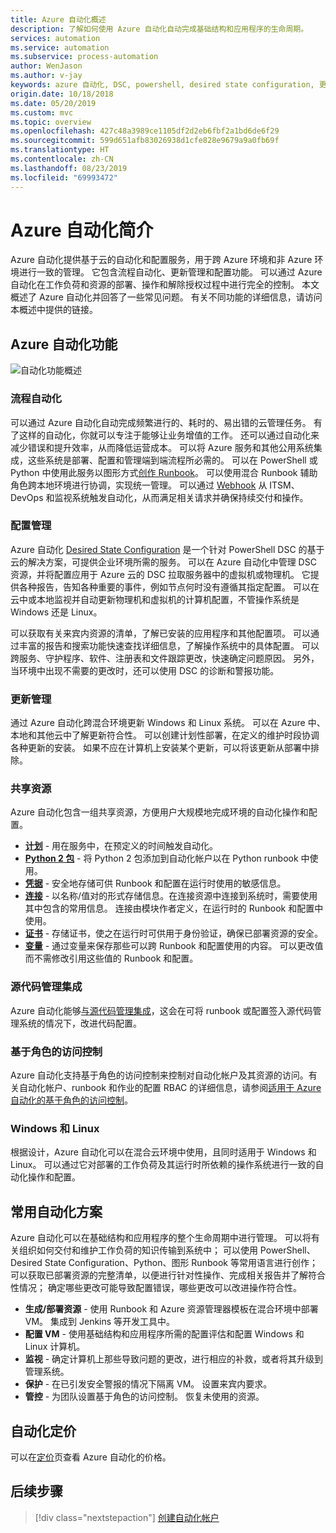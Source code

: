 ```yaml
---
title: Azure 自动化概述
description: 了解如何使用 Azure 自动化自动完成基础结构和应用程序的生命周期。
services: automation
ms.service: automation
ms.subservice: process-automation
author: WenJason
ms.author: v-jay
keywords: azure 自动化, DSC, powershell, desired state configuration, 更新管理, 更改跟踪, 清单, runbook, python, 图形
origin.date: 10/18/2018
ms.date: 05/20/2019
ms.custom: mvc
ms.topic: overview
ms.openlocfilehash: 427c48a3989ce1105df2d2eb6fbf2a1bd6de6f29
ms.sourcegitcommit: 599d651afb83026938d1cfe828e9679a9a0fb69f
ms.translationtype: HT
ms.contentlocale: zh-CN
ms.lasthandoff: 08/23/2019
ms.locfileid: "69993472"
---
```

# <a name="an-introduction-to-azure-automation"></a>Azure 自动化简介

Azure 自动化提供基于云的自动化和配置服务，用于跨 Azure 环境和非 Azure 环境进行一致的管理。 它包含流程自动化、更新管理和配置功能。 可以通过 Azure 自动化在工作负荷和资源的部署、操作和解除授权过程中进行完全的控制。
本文概述了 Azure 自动化并回答了一些常见问题。 有关不同功能的详细信息，请访问本概述中提供的链接。

## <a name="azure-automation-capabilities"></a>Azure 自动化功能

![自动化功能概述](media/automation-overview/automation-overview.png)

### <a name="process-automation"></a>流程自动化

可以通过 Azure 自动化自动完成频繁进行的、耗时的、易出错的云管理任务。 有了这样的自动化，你就可以专注于能够让业务增值的工作。 还可以通过自动化来减少错误和提升效率，从而降低运营成本。 可以将 Azure 服务和其他公用系统集成，这些系统是部署、配置和管理端到端流程所必需的。 可以在 PowerShell 或 Python 中使用此服务以图形方式[创作 Runbook](automation-runbook-types.md)。 可以使用混合 Runbook 辅助角色跨本地环境进行协调，实现统一管理。 可以通过 [Webhook](automation-webhooks.md) 从 ITSM、DevOps 和监视系统触发自动化，从而满足相关请求并确保持续交付和操作。

### <a name="configuration-management"></a>配置管理

Azure 自动化 [Desired State Configuration](automation-dsc-overview.md) 是一个针对 PowerShell DSC 的基于云的解决方案，可提供企业环境所需的服务。 可以在 Azure 自动化中管理 DSC 资源，并将配置应用于 Azure 云的 DSC 拉取服务器中的虚拟机或物理机。 它提供各种报告，告知各种重要的事件，例如节点何时没有遵循其指定配置。 可以在云中或本地监视并自动更新物理机和虚拟机的计算机配置，不管操作系统是Windows 还是 Linux。

可以获取有关来宾内资源的清单，了解已安装的应用程序和其他配置项。 可以通过丰富的报告和搜索功能快速查找详细信息，了解操作系统中的具体配置。 可以跨服务、守护程序、软件、注册表和文件跟踪更改，快速确定问题原因。 另外，当环境中出现不需要的更改时，还可以使用 DSC 的诊断和警报功能。

### <a name="update-management"></a>更新管理

通过 Azure 自动化跨混合环境更新 Windows 和 Linux 系统。 可以在 Azure 中、本地和其他云中了解更新符合性。 可以创建计划性部署，在定义的维护时段协调各种更新的安装。 如果不应在计算机上安装某个更新，可以将该更新从部署中排除。

### <a name="shared-resources"></a>共享资源

Azure 自动化包含一组共享资源，方便用户大规模地完成环境的自动化操作和配置。

* **[计划](automation-schedules.md)** - 用在服务中，在预定义的时间触发自动化。
* **[Python 2 包](python-packages.md)** - 将 Python 2 包添加到自动化帐户以在 Python runbook 中使用。
* **[凭据](automation-credentials.md)** - 安全地存储可供 Runbook 和配置在运行时使用的敏感信息。
* **[连接](automation-connections.md)** - 以名称/值对的形式存储信息。在连接资源中连接到系统时，需要使用其中包含的常用信息。 连接由模块作者定义，在运行时的 Runbook 和配置中使用。
* **[证书](automation-certificates.md)** - 存储证书，使之在运行时可供用于身份验证，确保已部署资源的安全。
* **[变量](automation-variables.md)** - 通过变量来保存那些可以跨 Runbook 和配置使用的内容。 可以更改值而不需修改引用这些值的 Runbook 和配置。

### <a name="source-control-integration"></a>源代码管理集成

Azure 自动化能够[与源代码管理集成](source-control-integration.md)，这会在可将 runbook 或配置签入源代码管理系统的情况下，改进代码配置。

### <a name="role-based-access-control"></a>基于角色的访问控制

Azure 自动化支持基于角色的访问控制来控制对自动化帐户及其资源的访问。有关自动化帐户、runbook 和作业的配置 RBAC 的详细信息，请参阅[适用于 Azure 自动化的基于角色的访问控制](automation-role-based-access-control.md)。

### <a name="windows-and-linux"></a>Windows 和 Linux

根据设计，Azure 自动化可以在混合云环境中使用，且同时适用于 Windows 和 Linux。 可以通过它对部署的工作负荷及其运行时所依赖的操作系统进行一致的自动化操作和配置。

## <a name="common-scenarios-for-automation"></a>常用自动化方案

Azure 自动化可以在基础结构和应用程序的整个生命周期中进行管理。 可以将有关组织如何交付和维护工作负荷的知识传输到系统中； 可以使用 PowerShell、Desired State Configuration、Python、图形 Runbook 等常用语言进行创作； 可以获取已部署资源的完整清单，以便进行针对性操作、完成相关报告并了解符合性情况； 确定哪些更改可能导致配置错误，哪些更改可以改进操作符合性。

* **生成/部署资源** - 使用 Runbook 和 Azure 资源管理器模板在混合环境中部署 VM。 集成到 Jenkins 等开发工具中。
* **配置 VM** - 使用基础结构和应用程序所需的配置评估和配置 Windows 和 Linux 计算机。
* **监视** - 确定计算机上那些导致问题的更改，进行相应的补救，或者将其升级到管理系统。
* **保护** - 在已引发安全警报的情况下隔离 VM。 设置来宾内要求。
* **管控** - 为团队设置基于角色的访问控制。 恢复未使用的资源。

## <a name="pricing-for-automation"></a>自动化定价

可以在[定价](https://www.azure.cn/pricing/details/automation/)页查看 Azure 自动化的价格。

## <a name="next-steps"></a>后续步骤

> [!div class="nextstepaction"]
> [创建自动化帐户](automation-quickstart-create-account.md)

